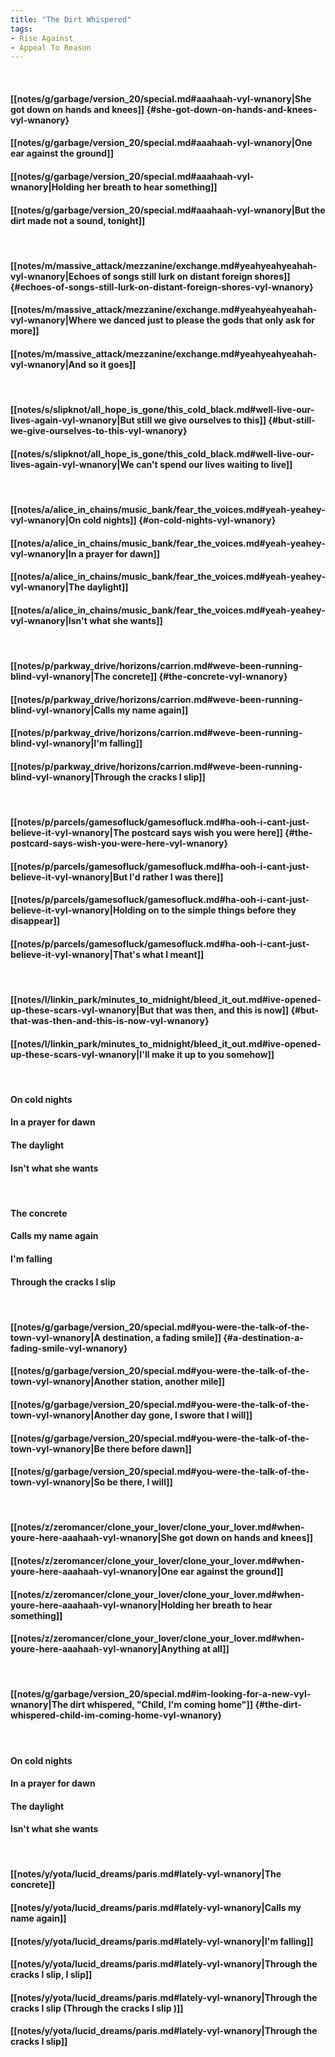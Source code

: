 ```yaml
---
title: "The Dirt Whispered"
tags:
- Rise Against
- Appeal To Reason
---
```

&nbsp;
#### [[notes/g/garbage/version_20/special.md#aaahaah-vyl-wnanory|She got down on hands and knees]] {#she-got-down-on-hands-and-knees-vyl-wnanory}
#### [[notes/g/garbage/version_20/special.md#aaahaah-vyl-wnanory|One ear against the ground]]
#### [[notes/g/garbage/version_20/special.md#aaahaah-vyl-wnanory|Holding her breath to hear something]]
#### [[notes/g/garbage/version_20/special.md#aaahaah-vyl-wnanory|But the dirt made not a sound, tonight]]
&nbsp;
#### [[notes/m/massive_attack/mezzanine/exchange.md#yeahyeahyeahah-vyl-wnanory|Echoes of songs still lurk on distant foreign shores]] {#echoes-of-songs-still-lurk-on-distant-foreign-shores-vyl-wnanory}
#### [[notes/m/massive_attack/mezzanine/exchange.md#yeahyeahyeahah-vyl-wnanory|Where we danced just to please the gods that only ask for more]]
#### [[notes/m/massive_attack/mezzanine/exchange.md#yeahyeahyeahah-vyl-wnanory|And so it goes]]
&nbsp;
#### [[notes/s/slipknot/all_hope_is_gone/this_cold_black.md#well-live-our-lives-again-vyl-wnanory|But still we give ourselves to this]] {#but-still-we-give-ourselves-to-this-vyl-wnanory}
#### [[notes/s/slipknot/all_hope_is_gone/this_cold_black.md#well-live-our-lives-again-vyl-wnanory|We can't spend our lives waiting to live]]
&nbsp;
#### [[notes/a/alice_in_chains/music_bank/fear_the_voices.md#yeah-yeahey-vyl-wnanory|On cold nights]] {#on-cold-nights-vyl-wnanory}
#### [[notes/a/alice_in_chains/music_bank/fear_the_voices.md#yeah-yeahey-vyl-wnanory|In a prayer for dawn]]
#### [[notes/a/alice_in_chains/music_bank/fear_the_voices.md#yeah-yeahey-vyl-wnanory|The daylight]]
#### [[notes/a/alice_in_chains/music_bank/fear_the_voices.md#yeah-yeahey-vyl-wnanory|Isn't what she wants]]
&nbsp;
#### [[notes/p/parkway_drive/horizons/carrion.md#weve-been-running-blind-vyl-wnanory|The concrete]] {#the-concrete-vyl-wnanory}
#### [[notes/p/parkway_drive/horizons/carrion.md#weve-been-running-blind-vyl-wnanory|Calls my name again]]
#### [[notes/p/parkway_drive/horizons/carrion.md#weve-been-running-blind-vyl-wnanory|I'm falling]]
#### [[notes/p/parkway_drive/horizons/carrion.md#weve-been-running-blind-vyl-wnanory|Through the cracks I slip]]
&nbsp;
#### [[notes/p/parcels/gamesofluck/gamesofluck.md#ha-ooh-i-cant-just-believe-it-vyl-wnanory|The postcard says wish you were here]] {#the-postcard-says-wish-you-were-here-vyl-wnanory}
#### [[notes/p/parcels/gamesofluck/gamesofluck.md#ha-ooh-i-cant-just-believe-it-vyl-wnanory|But I'd rather I was there]]
#### [[notes/p/parcels/gamesofluck/gamesofluck.md#ha-ooh-i-cant-just-believe-it-vyl-wnanory|Holding on to the simple things before they disappear]]
#### [[notes/p/parcels/gamesofluck/gamesofluck.md#ha-ooh-i-cant-just-believe-it-vyl-wnanory|That's what I meant]]
&nbsp;
#### [[notes/l/linkin_park/minutes_to_midnight/bleed_it_out.md#ive-opened-up-these-scars-vyl-wnanory|But that was then, and this is now]] {#but-that-was-then-and-this-is-now-vyl-wnanory}
#### [[notes/l/linkin_park/minutes_to_midnight/bleed_it_out.md#ive-opened-up-these-scars-vyl-wnanory|I'll make it up to you somehow]]
&nbsp;
#### On cold nights
#### In a prayer for dawn
#### The daylight
#### Isn't what she wants
&nbsp;
#### The concrete
#### Calls my name again
#### I'm falling
#### Through the cracks I slip
&nbsp;
#### [[notes/g/garbage/version_20/special.md#you-were-the-talk-of-the-town-vyl-wnanory|A destination, a fading smile]] {#a-destination-a-fading-smile-vyl-wnanory}
#### [[notes/g/garbage/version_20/special.md#you-were-the-talk-of-the-town-vyl-wnanory|Another station, another mile]]
#### [[notes/g/garbage/version_20/special.md#you-were-the-talk-of-the-town-vyl-wnanory|Another day gone, I swore that I will]]
#### [[notes/g/garbage/version_20/special.md#you-were-the-talk-of-the-town-vyl-wnanory|Be there before dawn]]
#### [[notes/g/garbage/version_20/special.md#you-were-the-talk-of-the-town-vyl-wnanory|So be there, I will]]
&nbsp;
#### [[notes/z/zeromancer/clone_your_lover/clone_your_lover.md#when-youre-here-aaahaah-vyl-wnanory|She got down on hands and knees]]
#### [[notes/z/zeromancer/clone_your_lover/clone_your_lover.md#when-youre-here-aaahaah-vyl-wnanory|One ear against the ground]]
#### [[notes/z/zeromancer/clone_your_lover/clone_your_lover.md#when-youre-here-aaahaah-vyl-wnanory|Holding her breath to hear something]]
#### [[notes/z/zeromancer/clone_your_lover/clone_your_lover.md#when-youre-here-aaahaah-vyl-wnanory|Anything at all]]
&nbsp;
#### [[notes/g/garbage/version_20/special.md#im-looking-for-a-new-vyl-wnanory|The dirt whispered, "Child, I'm coming home"]] {#the-dirt-whispered-child-im-coming-home-vyl-wnanory}
&nbsp;
#### On cold nights
#### In a prayer for dawn
#### The daylight
#### Isn't what she wants
&nbsp;
#### [[notes/y/yota/lucid_dreams/paris.md#lately-vyl-wnanory|The concrete]]
#### [[notes/y/yota/lucid_dreams/paris.md#lately-vyl-wnanory|Calls my name again]]
#### [[notes/y/yota/lucid_dreams/paris.md#lately-vyl-wnanory|I'm falling]]
#### [[notes/y/yota/lucid_dreams/paris.md#lately-vyl-wnanory|Through the cracks I slip, I slip]]
#### [[notes/y/yota/lucid_dreams/paris.md#lately-vyl-wnanory|Through the cracks I slip  (Through the cracks I slip )]]
#### [[notes/y/yota/lucid_dreams/paris.md#lately-vyl-wnanory|Through the cracks I slip]]
